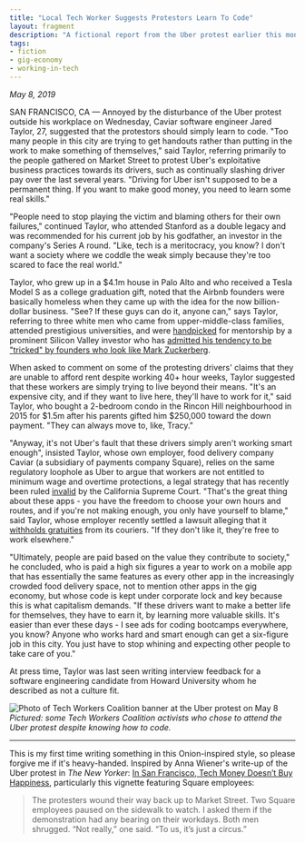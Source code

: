 ```yaml
---
title: "Local Tech Worker Suggests Protestors Learn To Code"
layout: fragment
description: "A fictional report from the Uber protest earlier this month."
tags:
- fiction
- gig-economy
- working-in-tech
---
```


_May 8, 2019_

SAN FRANCISCO, CA — Annoyed by the disturbance of the Uber protest outside his workplace on Wednesday, Caviar software engineer Jared Taylor, 27, suggested that the protestors should simply learn to code. "Too many people in this city are trying to get handouts rather than putting in the work to make something of themselves," said Taylor, referring primarily to the people gathered on Market Street to protest Uber's exploitative business practices towards its drivers, such as continually slashing driver pay over the last several years. "Driving for Uber isn't supposed to be a permanent thing. If you want to make good money, you need to learn some real skills."

"People need to stop playing the victim and blaming others for their own failures," continued Taylor, who attended Stanford as a double legacy and was recommended for his current job by his godfather, an investor in the company's Series A round. "Like, tech is a meritocracy, you know? I don't want a society where we coddle the weak simply because they're too scared to face the real world."

Taylor, who grew up in a $4.1m house in Palo Alto and who received a Tesla Model S as a college graduation gift, noted that the Airbnb founders were basically homeless when they came up with the idea for the now billion-dollar business. "See? If these guys can do it, anyone can," says Taylor, referring to three white men who came from upper-middle-class families, attended prestigious universities, and were [handpicked](/posts/fragments-27) for mentorship by a prominent Silicon Valley investor who has [admitted his tendency to be "tricked" by founders who look like Mark Zuckerberg](http://www.paulgraham.com/tricked.html).

When asked to comment on some of the protesting drivers' claims that they are unable to afford rent despite working 40+ hour weeks, Taylor suggested that these workers are simply trying to live beyond their means. "It's an expensive city, and if they want to live here, they'll have to work for it," said Taylor, who bought a 2-bedroom condo in the Rincon Hill neighbourhood in 2015 for $1.5m after his parents gifted him $250,000 toward the down payment. "They can always move to, like, Tracy."

"Anyway, it's not Uber's fault that these drivers simply aren't working smart enough", insisted Taylor, whose own employer, food delivery company Caviar (a subsidiary of payments company Square), relies on the same regulatory loophole as Uber to argue that workers are not entitled to minimum wage and overtime protections, a legal strategy that has recently been ruled [invalid](https://getbacklostwages.com/) by the California Supreme Court. "That's the great thing about these apps - you have the freedom to choose your own hours and routes, and if you're not making enough, you only have yourself to blame," said Taylor, whose employer recently settled a lawsuit alleging that it [withholds gratuities](https://www.theverge.com/2018/6/11/17450266/square-caviar-tipping-option-lawsuit) from its couriers. "If they don't like it, they're free to work elsewhere."

"Ultimately, people are paid based on the value they contribute to society," he concluded, who is paid a high six figures a year to work on a mobile app that has essentially the same features as every other app in the increasingly crowded food delivery space, not to mention other apps in the gig economy, but whose code is kept under corporate lock and key because this is what capitalism demands. "If these drivers want to make a better life for themselves, they have to earn it, by learning more valuable skills. It's easier than ever these days - I see ads for coding bootcamps everywhere, you know? Anyone who works hard and smart enough can get a six-figure job in this city. You just have to stop whining and expecting other people to take care of you."

At press time, Taylor was last seen writing interview feedback for a software engineering candidate from Howard University whom he described as not a culture fit.

![Photo of Tech Workers Coalition banner at the Uber protest on May 8](https://i.imgur.com/fUslR3Wl.png)
_Pictured: some Tech Workers Coalition activists who chose to attend the Uber protest despite knowing how to code._

***

This is my first time writing something in this Onion-inspired style, so please forgive me if it's heavy-handed. Inspired by Anna Wiener's write-up of the Uber protest in _The New Yorker_: [In San Francisco, Tech Money Doesn’t Buy Happiness](https://www.newyorker.com/news/letter-from-silicon-valley/in-san-francisco-tech-money-doesnt-buy-happiness), particularly this vignette featuring Square employees:

> The protesters wound their way back up to Market Street. Two Square employees paused on the sidewalk to watch. I asked them if the demonstration had any bearing on their workdays. Both men shrugged. “Not really,” one said. “To us, it’s just a circus.”
